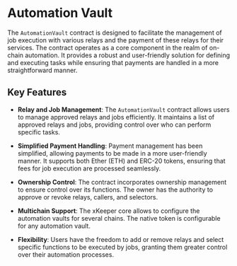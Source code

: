 # Automation Vault

The `AutomationVault` contract is designed to facilitate the management of job execution with various relays and the payment of these relays for their services. The contract operates as a core component in the realm of on-chain automation. It provides a robust and user-friendly solution for defining and executing tasks while ensuring that payments are handled in a more straightforward manner.

## Key Features

- **Relay and Job Management**: The `AutomationVault` contract allows users to manage approved relays and jobs efficiently. It maintains a list of approved relays and jobs, providing control over who can perform specific tasks.

- **Simplified Payment Handling**: Payment management has been simplified, allowing payments to be made in a more user-friendly manner. It supports both Ether (ETH) and ERC-20 tokens, ensuring that fees for job execution are processed seamlessly.

- **Ownership Control**: The contract incorporates ownership management to ensure control over its functions. The owner has the authority to approve or revoke relays, callers, and selectors.

- **Multichain Support**: The xKeeper core allows to configure the automation vaults for several chains. The native token is configurable for any automation vault.

- **Flexibility**: Users have the freedom to add or remove relays and select specific functions to be executed by jobs, granting them greater control over their automation processes.

